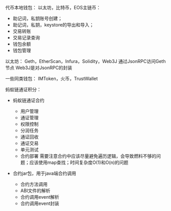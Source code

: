 代币本地钱包：
以太坊，比特币，EOS主链币：
- 助记词，私钥账号创建；
- 助记词，私钥，keystore的导出和导入；
- 交易转账
- 交易记录查询
- 钱包余额
- 钱包管理

以太坊：
Geth，EtherScan，Infura，Solidity，Web3J
通过JsonRPC访问Geth节点
Web3J是对JsonRPC的封装


一些同类钱包：
IMToken，火币，TrustWallet

蚂蚁链通证积分：
- 蚂蚁链通证合约
  - 用户管理
  - 通证管理
  - 权限控制
  - 分润任务
  - 通证回收
  - 通证交易
  - 单元测试
  - 合约部署
  需要注意合约中应该尽量避免遍历逻辑，会导致燃料不够的问题；应该使用map查找；时间复杂度O(1)和O(n)的问题

- 合约jar包，用于java端合约调用

  - 合约方法调用
  - ABI文件的解析
  - 合约调用event解析
  - 合约调用event封装